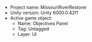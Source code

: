                                                                                                                                                                                                                                                       
<!-- UNITY CODE ASSIST INSTRUCTIONS START -->
- Project name: MissouriRiverRestorer
- Unity version: Unity 6000.0.42f1
- Active game object:
  - Name: Objectives Panel
  - Tag: Untagged
  - Layer: UI
<!-- UNITY CODE ASSIST INSTRUCTIONS END -->